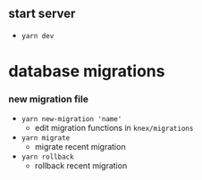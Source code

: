 ## start server
- `yarn dev`



# database migrations

### new migration file
- `yarn new-migration 'name'`
    - edit migration functions in `knex/migrations`
-  `yarn migrate`
    - migrate recent migration
-  `yarn rollback`
    - rollback recent migration
